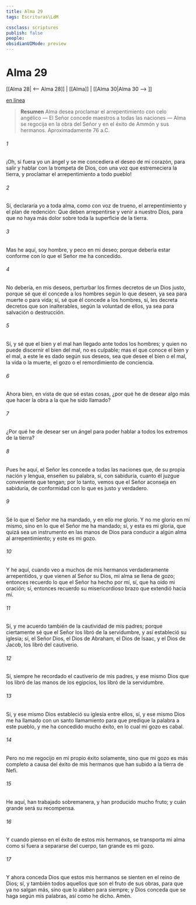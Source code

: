 ```yaml
---
title: Alma 29
tags: Escrituras\LdM

cssclass: scriptures
publish: false
people:
obsidianUIMode: preview
---
```


# Alma 29
[[Alma 28| <-- Alma 28]] | [[Alma]] | [[Alma 30|Alma 30 --> ]]

[en línea](https://churchofjesuschrist.org/study/scriptures/bofm/alma/29?lang=spa)

> __Resumen__
Alma desea proclamar el arrepentimiento con celo angélico — El Señor concede maestros a todas las naciones — Alma se regocija en la obra del Señor y en el éxito de Ammón y sus hermanos. Aproximadamente 76 a.C.

###### 1 
¡Oh, si fuera yo un ángel y se me concediera el deseo de mi corazón, para salir y hablar con la trompeta de Dios, con una voz que estremeciera la tierra, y proclamar el arrepentimiento a todo pueblo!

###### 2 
Sí, declararía yo a toda alma, como con voz de trueno, el arrepentimiento y el plan de redención: Que deben arrepentirse y venir a nuestro Dios, para que no haya más dolor sobre toda la superficie de la tierra.

###### 3 
Mas he aquí, soy hombre, y peco en mi deseo; porque debería estar conforme con lo que el Señor me ha concedido.

###### 4 
No debería, en mis deseos, perturbar los firmes decretos de un Dios justo, porque sé que él concede a los hombres según lo que deseen, ya sea para muerte o para vida; sí, sé que él concede a los hombres, sí, les decreta decretos que son inalterables, según la voluntad de ellos, ya sea para salvación o destrucción.

###### 5 
Sí, y sé que el bien y el mal han llegado ante todos los hombres; y quien no puede discernir el bien del mal, no es culpable; mas el que conoce el bien y el mal, a este le es dado según sus deseos, sea que desee el bien o el mal, la vida o la muerte, el gozo o el remordimiento de conciencia.

###### 6 
Ahora bien, en vista de que sé estas cosas, ¿por qué he de desear algo más que hacer la obra a la que he sido llamado?

###### 7 
¿Por qué he de desear ser un ángel para poder hablar a todos los extremos de la tierra?

###### 8 
Pues he aquí, el Señor les concede a todas las naciones que, de su propia nación y lengua, enseñen su palabra, sí, con sabiduría, cuanto él juzgue conveniente que tengan; por lo tanto, vemos que el Señor aconseja en sabiduría, de conformidad con lo que es justo y verdadero.

###### 9 
Sé lo que el Señor me ha mandado, y en ello me glorío. Y no me glorío en mí mismo, sino en lo que el Señor me ha mandado; sí, y esta es mi gloria, que quizá sea un instrumento en las manos de Dios para conducir a algún alma al arrepentimiento; y este es mi gozo.

###### 10 
Y he aquí, cuando veo a muchos de mis hermanos verdaderamente arrepentidos, y que vienen al Señor su Dios, mi alma se llena de gozo; entonces recuerdo lo que el Señor ha hecho por mí, sí, que ha oído mi oración; sí, entonces recuerdo su misericordioso brazo que extendió hacia mí.

###### 11 
Sí, y me acuerdo también de la cautividad de mis padres; porque ciertamente sé que el Señor los libró de la servidumbre, y así estableció su iglesia; sí, el Señor Dios, el Dios de Abraham, el Dios de Isaac, y el Dios de Jacob, los libró del cautiverio.

###### 12 
Sí, siempre he recordado el cautiverio de mis padres, y ese mismo Dios que los libró de las manos de los egipcios, los libró de la servidumbre.

###### 13 
Sí, y ese mismo Dios estableció su iglesia entre ellos, sí, y ese mismo Dios me ha llamado con un santo llamamiento para que predique la palabra a este pueblo, y me ha concedido mucho éxito, en lo cual mi gozo es cabal.

###### 14 
Pero no me regocijo en mi propio éxito solamente, sino que mi gozo es más completo a causa del éxito de mis hermanos que han subido a la tierra de Nefi.

###### 15 
He aquí, han trabajado sobremanera, y han producido mucho fruto; y cuán grande será su recompensa.

###### 16 
Y cuando pienso en el éxito de estos mis hermanos, se transporta mi alma como si fuera a separarse del cuerpo, tan grande es mi gozo.

###### 17 
Y ahora conceda Dios que estos mis hermanos se sienten en el reino de Dios; sí, y también todos aquellos que son el fruto de sus obras, para que ya no salgan más, sino que lo alaben para siempre; y Dios conceda que se haga según mis palabras, así como he dicho. Amén.

